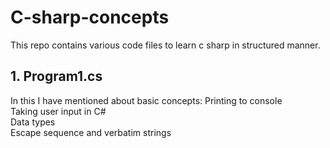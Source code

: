 # C-sharp-concepts
This repo contains various code files to learn c sharp in structured manner.

## 1. Program1.cs

In this I have mentioned about basic concepts:
Printing to console<br>
Taking user input in C#<br>
Data types<br>
Escape sequence and verbatim strings<br>

